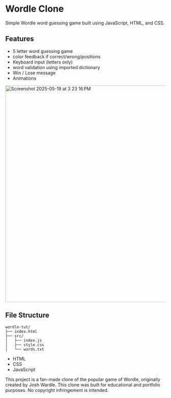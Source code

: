 # Wordle Clone

Simple Wordle word guessing game built using JavaScript, HTML, and CSS.

## Features

- 5 letter word guessing game
- color feedback if correct/wrong/positions
- Keyboard input (letters only)
- word validation using imported dictionary
- Win / Lose message
- Animations
  
<img width="682" alt="Screenshot 2025-05-19 at 3 23 16 PM" src="https://github.com/user-attachments/assets/195cd8aa-6f2d-4818-85ab-f4c525eed731" />


## File Structure
```
wordle-tut/
├── index.html
├── src/
│   ├── index.js
│   ├── style.css
│   └── words.txt
```
- HTML
- CSS
- JavaScript

This project is a fan-made clone of the popular game of Wordle, originally created by Josh Wardle.
This clone was built for educational and portfolio purposes.
No copyright infringement is intended. 

